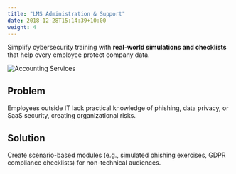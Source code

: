 ```yaml
---
title: "LMS Administration & Support"
date: 2018-12-28T15:14:39+10:00
weight: 4
---
```


Simplify cybersecurity training with **real-world simulations and checklists** that help every employee protect company data.

![Accounting Services](/lukofolio/images/austin-distel-nGc5RT2HmF0-unsplash.jpg)

## Problem

Employees outside IT lack practical knowledge of phishing, data privacy, or SaaS security, creating organizational risks.

## Solution

Create scenario-based modules (e.g., simulated phishing exercises, GDPR compliance checklists) for non-technical audiences.
